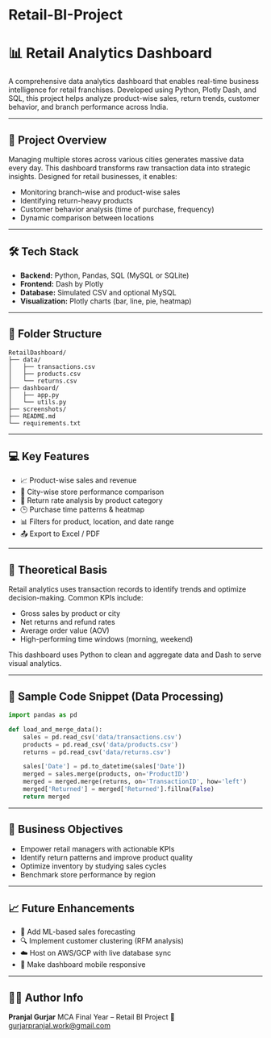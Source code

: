 # Retail-BI-Project
# 📊 Retail Analytics Dashboard

A comprehensive data analytics dashboard that enables real-time business intelligence for retail franchises. Developed using Python, Plotly Dash, and SQL, this project helps analyze product-wise sales, return trends, customer behavior, and branch performance across India.

---

## 📌 Project Overview

Managing multiple stores across various cities generates massive data every day. This dashboard transforms raw transaction data into strategic insights. Designed for retail businesses, it enables:

* Monitoring branch-wise and product-wise sales
* Identifying return-heavy products
* Customer behavior analysis (time of purchase, frequency)
* Dynamic comparison between locations

---

## 🛠️ Tech Stack

* **Backend:** Python, Pandas, SQL (MySQL or SQLite)
* **Frontend:** Dash by Plotly
* **Database:** Simulated CSV and optional MySQL
* **Visualization:** Plotly charts (bar, line, pie, heatmap)

---

## 📁 Folder Structure

```
RetailDashboard/
├── data/
│   ├── transactions.csv
│   ├── products.csv
│   └── returns.csv
├── dashboard/
│   ├── app.py
│   └── utils.py
├── screenshots/
├── README.md
└── requirements.txt
```

---

## 💻 Key Features

* 📈 Product-wise sales and revenue
* 🌆 City-wise store performance comparison
* 🔁 Return rate analysis by product category
* 🕒 Purchase time patterns & heatmap
* 📊 Filters for product, location, and date range
* 📤 Export to Excel / PDF

---

## 🧠 Theoretical Basis

Retail analytics uses transaction records to identify trends and optimize decision-making. Common KPIs include:

* Gross sales by product or city
* Net returns and refund rates
* Average order value (AOV)
* High-performing time windows (morning, weekend)

This dashboard uses Python to clean and aggregate data and Dash to serve visual analytics.

---

## 🔣 Sample Code Snippet (Data Processing)

```python
import pandas as pd

def load_and_merge_data():
    sales = pd.read_csv('data/transactions.csv')
    products = pd.read_csv('data/products.csv')
    returns = pd.read_csv('data/returns.csv')

    sales['Date'] = pd.to_datetime(sales['Date'])
    merged = sales.merge(products, on='ProductID')
    merged = merged.merge(returns, on='TransactionID', how='left')
    merged['Returned'] = merged['Returned'].fillna(False)
    return merged
```

---

## 🎯 Business Objectives

* Empower retail managers with actionable KPIs
* Identify return patterns and improve product quality
* Optimize inventory by studying sales cycles
* Benchmark store performance by region

---

## 📈 Future Enhancements

* 🧠 Add ML-based sales forecasting
* 🔍 Implement customer clustering (RFM analysis)
* ☁️ Host on AWS/GCP with live database sync
* 📱 Make dashboard mobile responsive

---

## 👨‍💻 Author Info

**Pranjal Gurjar**
MCA Final Year – Retail BI Project
📧 [gurjarpranjal.work@gmail.com](mailto:gurjarpranjal.work@gmail.com)
